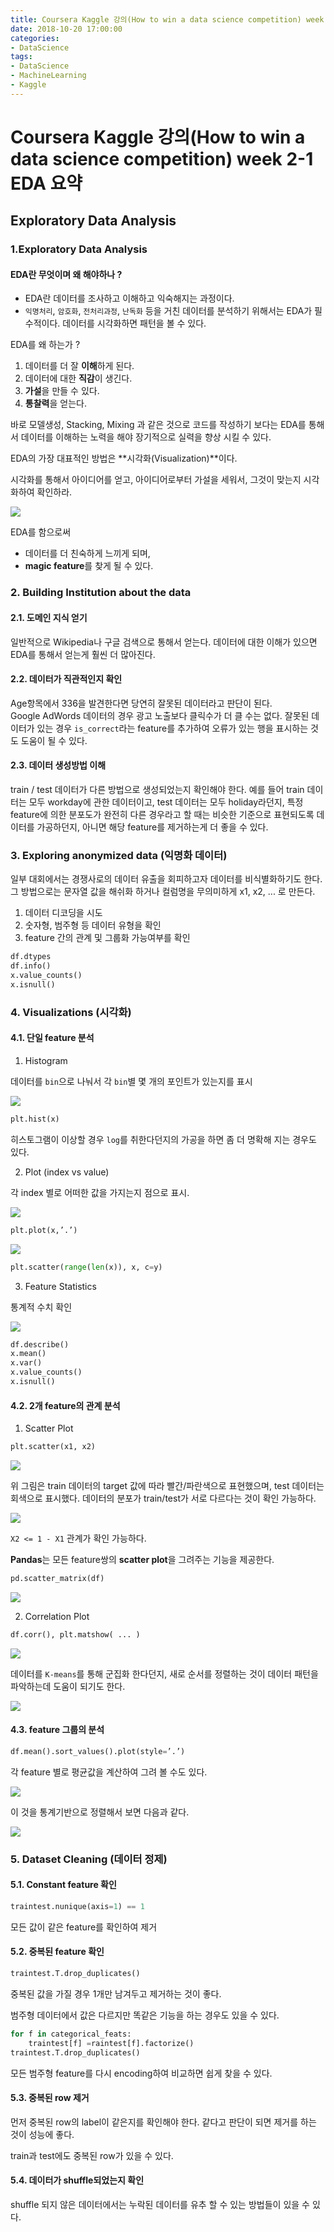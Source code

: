 ```yaml
---
title: Coursera Kaggle 강의(How to win a data science competition) week 2-1 EDA 요약
date: 2018-10-20 17:00:00
categories:
- DataScience
tags:
- DataScience
- MachineLearning
- Kaggle
---
```


# Coursera Kaggle 강의(How to win a data science competition) week 2-1 EDA 요약

## Exploratory Data Analysis

### 1.Exploratory Data Analysis

#### EDA란 무엇이며 왜 해야하나 ?

- EDA란 데이터를 조사하고 이해하고 익숙해지는 과정이다.
- `익명처리`, `암호화`, `전처리과정`, `난독화` 등을 거친 데이터를 분석하기 위해서는 EDA가 필수적이다. 데이터를 시각화하면 패턴을 볼 수 있다.

EDA를 왜 하는가 ?
1. 데이터를 더 잘 **이해**하게 된다.
2. 데이터에 대한 **직감**이 생긴다.
3. **가설**을 만들 수 있다.
4. **통찰력**을 얻는다.

바로 모델생성, Stacking, Mixing 과 같은 것으로 코드를 작성하기 보다는 EDA를 통해서 데이터를 이해하는 노력을 해야 장기적으로 실력을 향상 시킬 수 있다.

EDA의 가장 대표적인 방법은 **시각화(Visualization)**이다.

시각화를 통해서 아이디어를 얻고, 아이디어로부터 가설을 세워서, 그것이 맞는지 시각화하여 확인하라.

![](https://raw.githubusercontent.com/DevStarSJ/Study/master/Blog/Kaggle/Coursera.competition/image/coursera.competition.02.01.png)

EDA를 함으로써
- 데이터를 더 친숙하게 느끼게 되며,
- **magic feature**를 찾게 될 수 있다.

### 2. Building Institution about the data

#### 2.1. 도메인 지식 얻기

일반적으로 Wikipedia나 구글 검색으로 통해서 얻는다. 데이터에 대한 이해가 있으면 EDA를 통해서 얻는게 훨씬 더 많아진다.

#### 2.2. 데이터가 직관적인지 확인

Age항목에서 336을 발견한다면 당연히 잘못된 데이터라고 판단이 된다.  
Google AdWords 데이터의 경우 광고 노출보다 클릭수가 더 클 수는 없다. 잘못된 데이터가 있는 경우 `is_correct`라는 feature를 추가하여 오류가 있는 행을 표시하는 것도 도움이 될 수 있다.

#### 2.3. 데이터 생성방법 이해

train / test 데이터가 다른 방법으로 생성되었는지 확인해야 한다.
예를 들어 train 데이터는 모두 workday에 관한 데이터이고, test 데이터는 모두 holiday라던지, 특정 feature에 의한 분포도가 완전히 다른 경우라고 할 때는 비슷한 기준으로 표현되도록 데이터를 가공하던지, 아니면 해당 feature를 제거하는게 더 좋을 수 있다.

### 3. Exploring anonymized data (익명화 데이터)

일부 대회에서는 경쟁사로의 데이터 유출을 회피하고자 데이터를 비식별화하기도 한다. 그 방법으로는 문자열 값을 해쉬화 하거나 컬럼명을 무의미하게 x1, x2, ... 로 만든다.

1. 데이터 디코딩을 시도
2. 숫자형, 범주형 등 데이터 유형을 확인
3. feature 간의 관계 및 그룹화 가능여부를 확인

```python
df.dtypes
df.info()
x.value_counts()
x.isnull()
```

### 4. Visualizations (시각화)

#### 4.1. 단일 feature 분석

1. Histogram

데이터를 `bin`으로 나눠서 각 `bin`별 몇 개의 포인트가 있는지를 표시

![](https://raw.githubusercontent.com/DevStarSJ/Study/master/Blog/Kaggle/Coursera.competition/image/coursera.competition.02.02.png)

```python
plt.hist(x)
```

히스토그램이 이상할 경우 `log`를 취한다던지의 가공을 하면 좀 더 명확해 지는 경우도 있다.

2. Plot (index vs value)

각 index 별로 어떠한 값을 가지는지 점으로 표시. 

![](https://raw.githubusercontent.com/DevStarSJ/Study/master/Blog/Kaggle/Coursera.competition/image/coursera.competition.02.03.png)

```python
plt.plot(x,’.’)
```

![](https://raw.githubusercontent.com/DevStarSJ/Study/master/Blog/Kaggle/Coursera.competition/image/coursera.competition.02.04.png)

```python
plt.scatter(range(len(x)), x, c=y)
```

3. Feature Statistics

통계적 수치 확인

![](https://raw.githubusercontent.com/DevStarSJ/Study/master/Blog/Kaggle/Coursera.competition/image/coursera.competition.02.05.png)

```python
df.describe()
x.mean()
x.var()
x.value_counts()
x.isnull()
```

#### 4.2. 2개 feature의 관계 분석

1. Scatter Plot

```python
plt.scatter(x1, x2)
```

![](https://raw.githubusercontent.com/DevStarSJ/Study/master/Blog/Kaggle/Coursera.competition/image/coursera.competition.02.06.png)

위 그림은 train 데이터의 target 값에 따라 빨간/파란색으로 표현했으며, test 데이터는 회색으로 표시했다. 데이터의 분포가 train/test가 서로 다르다는 것이 확인 가능하다.

![](https://raw.githubusercontent.com/DevStarSJ/Study/master/Blog/Kaggle/Coursera.competition/image/coursera.competition.02.07.png)

`X2 <= 1 - X1` 관계가 확인 가능하다. 

**Pandas**는 모든 feature쌍의 **scatter plot**을 그려주는 기능을 제공한다.

```python
pd.scatter_matrix(df)
```

![](https://raw.githubusercontent.com/DevStarSJ/Study/master/Blog/Kaggle/Coursera.competition/image/coursera.competition.02.08.png)

2. Correlation Plot

```python
df.corr(), plt.matshow( ... )
```
![](https://raw.githubusercontent.com/DevStarSJ/Study/master/Blog/Kaggle/Coursera.competition/image/coursera.competition.02.10.png)

데이터를 `K-means`를 통해 군집화 한다던지, 새로 순서를 정렬하는 것이 데이터 패턴을 파악하는데 도움이 되기도 한다.

![](https://raw.githubusercontent.com/DevStarSJ/Study/master/Blog/Kaggle/Coursera.competition/image/coursera.competition.02.09.png)

#### 4.3. feature 그룹의 분석

```python
df.mean().sort_values().plot(style=’.’)
```
각 feature 별로 평균값을 계산하여 그려 볼 수도 있다.

![](https://raw.githubusercontent.com/DevStarSJ/Study/master/Blog/Kaggle/Coursera.competition/image/coursera.competition.02.11.png)

이 것을 통계기반으로 정렬해서 보면 다음과 같다.

![](https://raw.githubusercontent.com/DevStarSJ/Study/master/Blog/Kaggle/Coursera.competition/image/coursera.competition.02.12.png)

### 5. Dataset Cleaning (데이터 정제)

#### 5.1. Constant feature 확인

```python
traintest.nunique(axis=1) == 1
```

모든 값이 같은 feature를 확인하여 제거

#### 5.2. 중복된 feature 확인

```python
traintest.T.drop_duplicates()
```

중복된 값을 가질 경우 1개만 남겨두고 제거하는 것이 좋다.

범주형 데이터에서 값은 다르지만 똑같은 기능을 하는 경우도 있을 수 있다.

```Python
for f in categorical_feats: 
    traintest[f] =raintest[f].factorize()
traintest.T.drop_duplicates()
```

모든 범주형 feature를 다시 encoding하여 비교하면 쉽게 찾을 수 있다.

#### 5.3. 중복된 row 제거

먼저 중복된 row의 label이 같은지를 확인해야 한다. 같다고 판단이 되면 제거를 하는 것이 성능에 좋다.

train과 test에도 중복된 row가 있을 수 있다.

#### 5.4. 데이터가 shuffle되었는지 확인

shuffle 되지 않은 데이터에서는 누락된 데이터를 유추 할 수 있는 방법들이 있을 수 있다.
